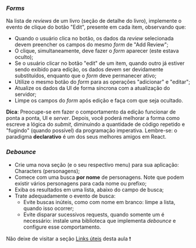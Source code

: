 ### *Forms*

Na lista de *reviews* de um livro (seção de detalhe do livro), implemente o evento de clique do botão "Edit", presente em cada item, observando que:
- Quando o usuário clica no botão, os dados da *review* selecionada devem preencher os campos do mesmo *form* de "Add Review";
- O clique, simultaneamente, deve fazer o *form* aparecer (este estava oculto); 
- Se o usuário clicar no botão "edit" de um item, quando outro já estiver sendo exibido para edição, os dados devem ser devidamente substituídos, enquanto que o *form* deve permanecer ativo;
- Utilize o mesmo botão do *form* para as operações "adicionar" e "editar";
- Atualize os dados da UI de forma síncrona com a atualização do servidor;
- Limpe os campos do *form* após edição e faça com que seja ocultado.

**Dica**: Preocupe-se em fazer o comportamento da edição funcionar de ponta a ponta, UI e *server*. Depois, você poderá melhorar a forma como escreve a lógica do *submit*, diminuindo a quantidade de código repetido e "fugindo" (quando possível) da programação imperativa. Lembre-se: o paradigma **declarativo** é um dos seus melhores amigos em React.

### *Debounce*

- Crie uma nova seção (e o seu respectivo menu) para sua aplicação: Characters (personagens);
- Comece com uma busca **por nome** de personagens. Note que podem existir vários personagens para cada nome ou prefixo;
- Exiba os resultados em uma lista, abaixo do campo de busca;
- Trate adequadamente o evento de busca:
  - Evite buscas inúteis, como com nome em branco: limpe a lista, quando isso ocorrer;
  - Evite disparar sucessivos requests, quando somente um é necessário: instale uma biblioteca que implementa *debounce* e configure esse comportamento.

Não deixe de visitar a seção [Links úteis](links_uteis.md) desta aula :exclamation: